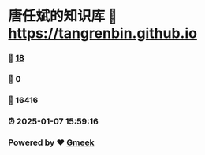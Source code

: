 # 唐任斌的知识库 :link: https://tangrenbin.github.io 
### :page_facing_up: [18](https://tangrenbin.github.io/tag.html) 
### :speech_balloon: 0 
### :hibiscus: 16416 
### :alarm_clock: 2025-01-07 15:59:16 
### Powered by :heart: [Gmeek](https://github.com/Meekdai/Gmeek)
